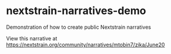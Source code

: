 # nextstrain-narratives-demo
Demonstration of how to create public Nextstrain narratives

View this narrative at https://nextstrain.org/community/narratives/mtobin7/zika/June20
